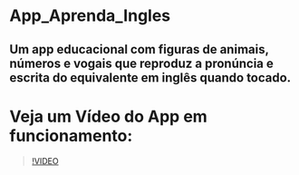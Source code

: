 # App_Aprenda_Ingles
## Um app educacional com figuras de animais, números e vogais que reproduz a pronúncia e escrita do equivalente em inglês quando tocado.

# Veja um Vídeo do App em funcionamento:

>[!VIDEO](https://user-images.githubusercontent.com/41841454/154342603-078ebd7c-0c44-467d-846c-c0dd12c52881.mp4)

